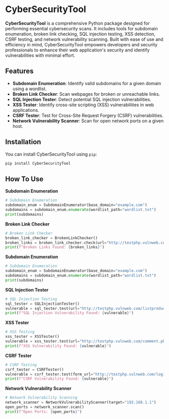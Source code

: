 # CyberSecurityTool

**CyberSecurityTool** is a comprehensive Python package designed for performing essential cybersecurity scans. It includes tools for subdomain enumeration, broken link checking, SQL injection testing, XSS detection, CSRF testing, and network vulnerability scanning. Built with ease of use and efficiency in mind, CyberSecurityTool empowers developers and security professionals to enhance their web application's security and identify vulnerabilities with minimal effort.

## Features

- **Subdomain Enumeration**: Identify valid subdomains for a given domain using a wordlist.
- **Broken Link Checker**: Scan webpages for broken or unreachable links.
- **SQL Injection Tester**: Detect potential SQL injection vulnerabilities.
- **XSS Tester**: Identify cross-site scripting (XSS) vulnerabilities in web applications.
- **CSRF Tester**: Test for Cross-Site Request Forgery (CSRF) vulnerabilities.
- **Network Vulnerability Scanner**: Scan for open network ports on a given host.

## Installation

You can install CyberSecurityTool using `pip`: 

```bash
pip install CyberSecurityTool

```

## How To Use

**Subdomain Enumeration**

```python
# Subdomain Enumeration
subdomain_enum = SubdomainEnumerator(base_domain="example.com")
subdomains = subdomain_enum.enumerate(wordlist_path="wordlist.txt")
print(subdomains)
```

**Broken Link Checker**

```python
# Broken Link Checker
broken_link_checker = BrokenLinkChecker()
broken_links = broken_link_checker.check(url="http://testphp.vulnweb.com")
print(f"Broken Links Found: {broken_links}")
```

**Subdomain Enumeration**

```python
# Subdomain Enumeration
subdomain_enum = SubdomainEnumerator(base_domain="example.com")
subdomains = subdomain_enum.enumerate(wordlist_path="wordlist.txt")
print(subdomains)
```

**SQL Injection Tester**

```python
# SQL Injection Testing
sql_tester = SQLInjectionTester()
vulnerable = sql_tester.test(url="http://testphp.vulnweb.com/listproducts.php", param="cat")
print(f"SQL Injection Vulnerability Found: {vulnerable}")
```

**XSS Tester**

```python
# XSS Testing
xss_tester = XSSTester()
vulnerable = xss_tester.test(url="http://testphp.vulnweb.com/comment.php", param="name")
print(f"XSS Vulnerability Found: {vulnerable}")
```

**CSRF Tester**

```python
# CSRF Testing
csrf_tester = CSRFTester()
vulnerable = csrf_tester.test(form_url="http://testphp.vulnweb.com/login.php", form_data={"username": "test", "password": "pass"})
print(f"CSRF Vulnerability Found: {vulnerable}")
```

**Network Vulnerability Scanner**

```python
# Network Vulnerability Scanning
network_scanner = NetworkVulnerabilityScanner(target="192.168.1.1")
open_ports = network_scanner.scan()
print(f"Open Ports: {open_ports}")
```